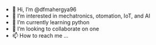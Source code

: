 - 👋 Hi, I’m @dfmahergya96
- 👀 I’m interested in mechatronics, otomation, IoT, and AI 
- 🌱 I’m currently learning python 
- 💞️ I’m looking to collaborate on one
- 📫 How to reach me ...

<!---
dfmahergya96/dfmahergya96 is a ✨ special ✨ repository because its `README.md` (this file) appears on your GitHub profile.
You can click the Preview link to take a look at your changes.
--->
